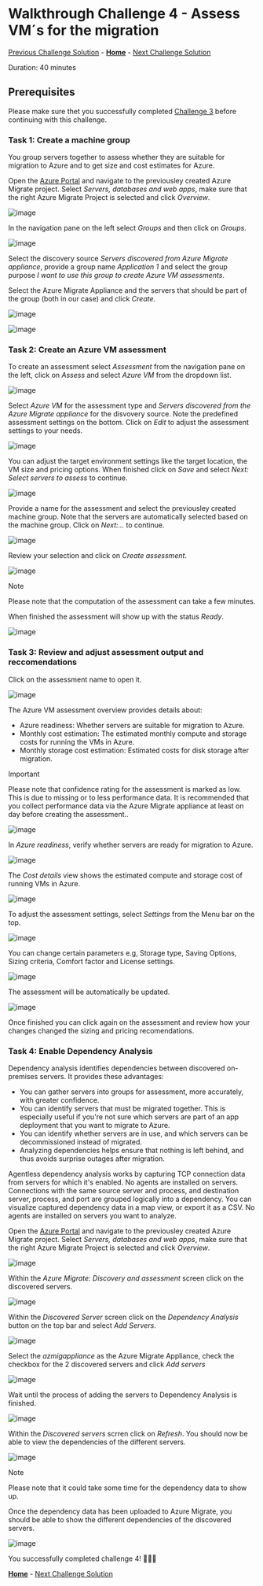 # Walkthrough Challenge 4 - Assess VM´s for the migration

[Previous Challenge Solution](../challenge-03/solution-03.md) - **[Home](../../Readme.md)** - [Next Challenge Solution](../challenge-05/solution-05.md)

Duration: 40 minutes

## Prerequisites

Please make sure thet you successfully completed [Challenge 3](../challenge-3/solution.md) before continuing with this challenge.

### **Task 1: Create a machine group**

You group servers together to assess whether they are suitable for migration to Azure and to get size and cost estimates for Azure.

Open the [Azure Portal](https://portal.azure.com) and navigate to the previousley created Azure Migrate project. Select *Servers, databases and web apps*, make sure that the right Azure Migrate Project is selected and click *Overview*.

![image](./img/Assess1.png)

In the navigation pane on the left select *Groups* and then click on *Groups*.

![image](./img/Assess2.png)

Select the discovery source *Servers discovered from Azure Migrate appliance*, provide a group name *Application 1* and select the group purpose *I want to use this group to create Azure VM assessments*.

Select the Azure Migrate Appliance and the servers that should be part of the group (both in our case) and click *Create*.

![image](./img/Assess3.png)

![image](./img/Assess4.png)

### **Task 2: Create an Azure VM assessment**

To create an assessment select *Assessment* from the navigation pane on the left, click on *Assess* and select *Azure VM* from the dropdown list.

![image](./img/Assess5.png)

Select *Azure VM* for the assessment type and *Servers discovered from the Azure Migrate appliance* for the disvovery source. Note the predefined assessment settings on the bottom. Click on *Edit* to adjust the assessment settings to your needs.

![image](./img/Assess6.png)

You can adjust the target environment settings like the target location, the VM size and pricing options.
When finished click on *Save* and select *Next: Select servers to assess* to continue.

![image](./img/Assess7.png)

Provide a name for the assessment and select the previousley created machine group. Note that the servers are automatically selected based on the machine group. Click on *Next:...* to continue.

![image](./img/Assess8.png)

Review your selection and click on *Create assessment*.

![image](./img/Assess9.png)

> [!NOTE]
> Please note that the computation of the assessment can take a few minutes.

When finished the assessment will show up with the status *Ready*.

![image](./img/Assess10.png)

### **Task 3: Review and adjust assessment output and reccomendations**

Click on the assessment name to open it.

![image](./img/Assess11.png)

The Azure VM assessment overview provides details about:

* Azure readiness: Whether servers are suitable for migration to Azure.
* Monthly cost estimation: The estimated monthly compute and storage costs for running the VMs in Azure.
* Monthly storage cost estimation: Estimated costs for disk storage after migration.

> [!IMPORTANT]
> Please note that confidence rating for the assessment is marked as low. This is due to missing or to less performance data. It is recommended that you collect performance data via the Azure Migrate appliance at least on day before creating the assessment..

![image](./img/Assess12.png)

In *Azure readiness*, verify whether servers are ready for migration to Azure.

![image](./img/Assess13.png)

The *Cost details* view shows the estimated compute and storage cost of running VMs in Azure.

![image](./img/Assess14.png)

To adjust the assessment settings, select *Settings* from the Menu bar on the top.

![image](./img/Assess15.png)

You can change certain parameters e.g, Storage type, Saving Options, Sizing criteria, Comfort factor and License settings.

![image](./img/Assess16.png)

The assessment will be automatically be updated.

![image](./img/Assess17.png)

Once finished you can click again on the assessment and review how your changes changed the sizing and pricing recomendations.

### **Task 4: Enable Dependency Analysis**

Dependency analysis identifies dependencies between discovered on-premises servers. It provides these advantages:

* You can gather servers into groups for assessment, more accurately, with greater confidence.
* You can identify servers that must be migrated together. This is especially useful if you're not sure which servers are part of an app deployment that you want to migrate to Azure.
* You can identify whether servers are in use, and which servers can be decommissioned instead of migrated.
* Analyzing dependencies helps ensure that nothing is left behind, and thus avoids surprise outages after migration.

Agentless dependency analysis works by capturing TCP connection data from servers for which it's enabled. No agents are installed on servers. Connections with the same source server and process, and destination server, process, and port are grouped logically into a dependency. You can visualize captured dependency data in a map view, or export it as a CSV. No agents are installed on servers you want to analyze.

Open the [Azure Portal](https://portal.azure.com) and navigate to the previousley created Azure Migrate project. Select *Servers, databases and web apps*, make sure that the right Azure Migrate Project is selected and click *Overview*.

![image](./img/Assess1.png)

Within the *Azure Migrate: Discovery and assessment* screen click on the discovered servers.

![image](./img/Depend1.png)

Within the *Discovered Server* screen click on the *Dependency Analysis* button on the top bar and select *Add Servers*.

![image](./img/Depend2.png)

Select the *azmigappliance* as the Azure Migrate Appliance, check the checkbox for the 2 discovered servers and click *Add servers*

![image](./img/Depend3.png)

Wait until the process of adding the servers to Dependency Analysis is finished.

![image](./img/Depend4.png)

Within the *Discovered servers* scrren click on *Refresh*. You should now be able to view the dependencies of the different servers.

![image](./img/Depend5.png)

> [!NOTE]
> Please note that it could take some time for the dependency data to show up. 

Once the dependency data has been uploaded to Azure Migrate, you should be able to show the different dependencies of the discovered servers.

![image](./img/Depend6.png)

You successfully completed challenge 4! 🚀🚀🚀

 **[Home](../../Readme.md)** - [Next Challenge Solution](../challenge-5/solution.md)
